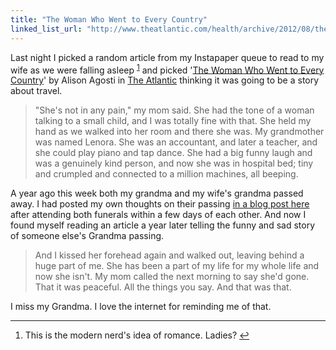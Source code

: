 ```yaml
---
title: "The Woman Who Went to Every Country"
linked_list_url: "http://www.theatlantic.com/health/archive/2012/08/the-woman-who-went-to-every-country/260653/"
---
```

<p>Last night I picked a random article from my Instapaper queue to read to my wife as we were falling asleep <sup id="fnref-20633:1"><a href="#fn-20633:1" rel="footnote">1</a></sup> and picked '<a href="http://www.theatlantic.com/health/archive/2012/08/the-woman-who-went-to-every-country/260653/">The Woman Who Went to Every Country</a>' by Alison Agosti in <a href="http://www.theatlantic.com/">The Atlantic</a> thinking it was going to be a story about travel.</p>
<blockquote><p>
  "She's not in any pain," my mom said. She had the tone of a woman talking to a small child, and I was totally fine with that. She held my hand as we walked into her room and there she was. My grandmother was named Lenora. She was an accountant, and later a teacher, and she could play piano and tap dance. She had a big funny laugh and was a genuinely kind person, and now she was in hospital bed; tiny and crumpled and connected to a million machines, all beeping.
</p></blockquote>
<p>A year ago this week both my grandma and my wife's grandma passed away. I had posted my own thoughts on their passing <a href="https://chrisenns.com/2011/08/writers-block/">in a blog post here</a> after attending both funerals within a few days of each other. And now I found myself reading an article a year later telling the funny and sad story of someone else's Grandma passing.</p>
<blockquote><p>
  And I kissed her forehead again and walked out, leaving behind a huge part of me. She has been a part of my life for my whole life and now she isn't. My mom called the next morning to say she'd gone. That it was peaceful. All the things you say. And that was that.
</p></blockquote>
<p>I miss my Grandma. I love the internet for reminding me of that.</p>
<div class="footnotes">
<hr />
<ol>
<li id="fn-20633:1">
This is the modern nerd's idea of romance. Ladies?&#160;<a href="#fnref-20633:1" rev="footnote">&#8617;</a>
</li>
</ol>
</div>
